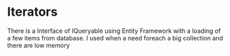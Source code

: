 # Iterators
There is a Interface of IQueryable using Entity Framework with a loading of a few items from database. I used when a need foreach a big collection and there are low memory
